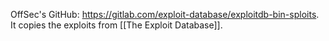OffSec's GitHub: https://gitlab.com/exploit-database/exploitdb-bin-sploits. It copies the exploits from [[The Exploit Database]].
